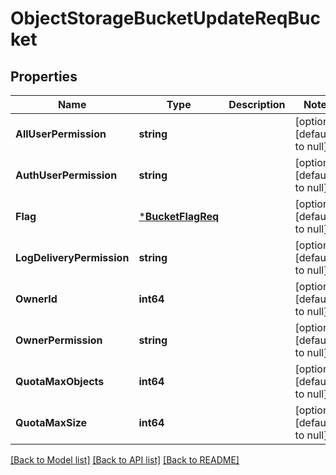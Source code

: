 # ObjectStorageBucketUpdateReqBucket

## Properties
Name | Type | Description | Notes
------------ | ------------- | ------------- | -------------
**AllUserPermission** | **string** |  | [optional] [default to null]
**AuthUserPermission** | **string** |  | [optional] [default to null]
**Flag** | [***BucketFlagReq**](BucketFlagReq.md) |  | [optional] [default to null]
**LogDeliveryPermission** | **string** |  | [optional] [default to null]
**OwnerId** | **int64** |  | [optional] [default to null]
**OwnerPermission** | **string** |  | [optional] [default to null]
**QuotaMaxObjects** | **int64** |  | [optional] [default to null]
**QuotaMaxSize** | **int64** |  | [optional] [default to null]

[[Back to Model list]](../README.md#documentation-for-models) [[Back to API list]](../README.md#documentation-for-api-endpoints) [[Back to README]](../README.md)


